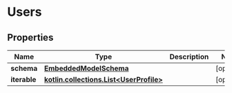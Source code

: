 
# Users

## Properties
Name | Type | Description | Notes
------------ | ------------- | ------------- | -------------
**schema** | [**EmbeddedModelSchema**](EmbeddedModelSchema.md) |  |  [optional]
**iterable** | [**kotlin.collections.List&lt;UserProfile&gt;**](UserProfile.md) |  |  [optional]



